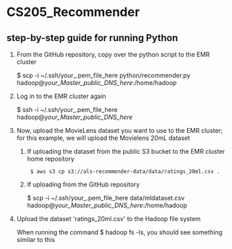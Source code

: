 # CS205_Recommender

## step-by-step guide for running Python
1. From the GitHub repository, copy over the python script to the EMR cluster

   $ scp -i ~/.ssh/your_.pem_file_here python/recommender.py  hadoop@y*our_Master_public_DNS_here*:/home/hadoop
   
2. Log in to the EMR cluster again

   $ ssh -i ~/.ssh/your_.pem_file_here hadoop@*your_Master_public_DNS_here*
   
3. Now, upload the MovieLens dataset you want to use to the EMR cluster; for this example, we will upload the Movielens 20mL dataset

   1. If uploading the dataset from the public S3 bucket to the EMR cluster home repository
    
      ``` $ aws s3 cp s3://als-recommender-data/data/ratings_20ml.csv .```
       
   2. If uploading from the GitHub repository
   
       $ scp -i ~/.ssh/your_.pem_file_here data/mldataset.csv  hadoop@y*our_Master_public_DNS_here*:/home/hadoop
       
4. Upload the dataset 'ratings_20ml.csv' to the Hadoop file system

   When running the command $ hadoop fs -ls, you should see something similar to this
   
   
    
       
    

